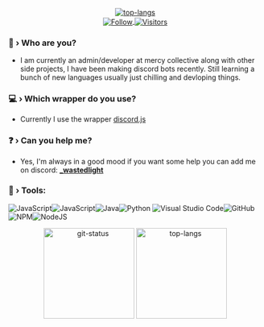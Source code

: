 <p align="center">
    <a href='https://discord.com/users/967847465200009226'><img src="https://discord.c99.nl/widget/theme-1/967847465200009226.png" alt="top-langs"></a>
    <br />
    <a href="https://github.com/Fire09">
        <img align="center" alt="Follow" src="https://img.shields.io/github/followers/wastedlight?style=flat&amp;logo=github&amp;label=Followers&amp;color=2D76BF">
        <img align="center" alt="Visitors" src="https://komarev.com/ghpvc/?username=wastedlight">
    </a>
</p>

### 🤔 › Who are you?
- I am currently an admin/developer at mercy collective along with other side projects, I have been making discord bots recently. Still learning a bunch of new languages usually just chilling and devloping things.
### 💻 › Which wrapper do you use?
- Currently I use the wrapper  [discord.js](https://www.npmjs.com/package/discord.js)
### ❓ › Can you help me?
- Yes, I'm always in a good mood if you want some help you can add me on discord: [**_wastedlight**](https://discord.com/users/967847465200009226)
### 🔧 › Tools:

![JavaScript](https://img.shields.io/badge/javascript-%23323330.svg?style=for-the-badge&logo=javascript&logoColor=%23F7DF1E)![JavaScript](https://img.shields.io/badge/typescript-%23323330.svg?style=for-the-badge&logo=typescript&logoColor=%23007acc)![Java](https://img.shields.io/badge/java-purple.svg?style=for-the-badge&logo=java&logoColor=%23D0A384)![Python](https://img.shields.io/badge/python-3670A0?style=for-the-badge&logo=python&logoColor=ffdd54)
![Visual Studio Code](https://img.shields.io/badge/Visual%20Studio%20Code-0078d7.svg?style=for-the-badge&logo=visual-studio-code&logoColor=white)![GitHub](https://img.shields.io/badge/github-%23121011.svg?style=for-the-badge&logo=github&logoColor=white)![NPM](https://img.shields.io/badge/NPM-%23000000.svg?style=for-the-badge&logo=npm&logoColor=white)![NodeJS](https://img.shields.io/badge/node.js-6DA55F?style=for-the-badge&logo=node.js&logoColor=white)

<p align="center">
    <img height="180em" src="https://github-readme-stats.vercel.app/api?username=wastedlight&show_icons=true&theme=dark&layout=compact" alt="git-status" class="center">
    <img height="180em" src="https://github-readme-stats.vercel.app/api/top-langs/?username=wastedlight&theme=dark&layout=compact&langs_count=7" alt="top-langs" class="center">
    <br />
